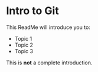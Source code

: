 # Intro to Git

This ReadMe will introduce you to:
* Topic 1
* Topic 2
* Topic 3

This is __not__ a complete introduction.